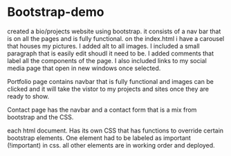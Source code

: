 # Bootstrap-demo
created a bio/projects website using bootstrap. 
it consists of a nav bar that is on all the pages and is fully functional. 
on the index.html i have a carousel that houses my pictures. I added alt to all images. I included a small paragraph that is easily edit shoudl it need to be. I added comments that label all the components of the page. I also included links to my social media page that open in new windows once selected. 

Portfolio page contains navbar that is fully functional and images can be clicked and it will take the vistor to my projects and sites once they are ready to show. 

Contact page has the navbar and a contact form that is a mix from bootstrap and the CSS.

each html document. Has its own CSS that has functions to override certain bootstrap elements. One element had to be labeled as important (!important) in css. all other elements are in working order and deployed. 